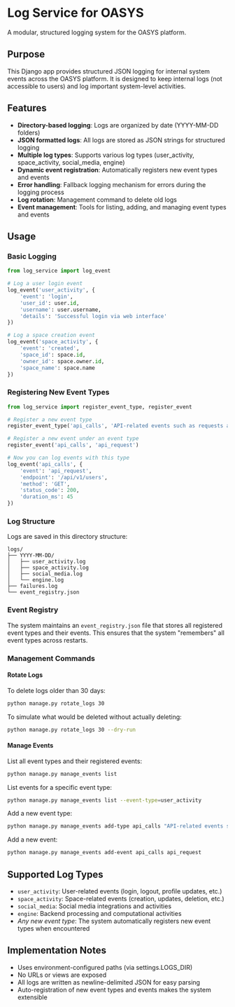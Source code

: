 # Log Service for OASYS

A modular, structured logging system for the OASYS platform.

## Purpose

This Django app provides structured JSON logging for internal system events across the OASYS platform. It is designed to keep internal logs (not accessible to users) and log important system-level activities.

## Features

- **Directory-based logging**: Logs are organized by date (YYYY-MM-DD folders)
- **JSON formatted logs**: All logs are stored as JSON strings for structured logging
- **Multiple log types**: Supports various log types (user_activity, space_activity, social_media, engine)
- **Dynamic event registration**: Automatically registers new event types and events
- **Error handling**: Fallback logging mechanism for errors during the logging process
- **Log rotation**: Management command to delete old logs
- **Event management**: Tools for listing, adding, and managing event types and events

## Usage

### Basic Logging

```python
from log_service import log_event

# Log a user login event
log_event('user_activity', {
    'event': 'login',
    'user_id': user.id,
    'username': user.username,
    'details': 'Successful login via web interface'
})

# Log a space creation event
log_event('space_activity', {
    'event': 'created',
    'space_id': space.id,
    'owner_id': space.owner.id,
    'space_name': space.name
})
```

### Registering New Event Types

```python
from log_service import register_event_type, register_event

# Register a new event type
register_event_type('api_calls', 'API-related events such as requests and responses')

# Register a new event under an event type
register_event('api_calls', 'api_request')

# Now you can log events with this type
log_event('api_calls', {
    'event': 'api_request',
    'endpoint': '/api/v1/users',
    'method': 'GET',
    'status_code': 200,
    'duration_ms': 45
})
```

### Log Structure

Logs are saved in this directory structure:

```
logs/
├── YYYY-MM-DD/
│   ├── user_activity.log
│   ├── space_activity.log
│   ├── social_media.log
│   └── engine.log
├── failures.log
└── event_registry.json
```

### Event Registry

The system maintains an `event_registry.json` file that stores all registered event types and their events. This ensures that the system "remembers" all event types across restarts.

### Management Commands

#### Rotate Logs

To delete logs older than 30 days:

```bash
python manage.py rotate_logs 30
```

To simulate what would be deleted without actually deleting:

```bash
python manage.py rotate_logs 30 --dry-run
```

#### Manage Events

List all event types and their registered events:

```bash
python manage.py manage_events list
```

List events for a specific event type:

```bash
python manage.py manage_events list --event-type=user_activity
```

Add a new event type:

```bash
python manage.py manage_events add-type api_calls "API-related events such as requests and responses"
```

Add a new event:

```bash
python manage.py manage_events add-event api_calls api_request
```

## Supported Log Types

- `user_activity`: User-related events (login, logout, profile updates, etc.)
- `space_activity`: Space-related events (creation, updates, deletion, etc.)
- `social_media`: Social media integrations and activities
- `engine`: Backend processing and computational activities
- *Any new event type*: The system automatically registers new event types when encountered

## Implementation Notes

- Uses environment-configured paths (via settings.LOGS_DIR)
- No URLs or views are exposed
- All logs are written as newline-delimited JSON for easy parsing
- Auto-registration of new event types and events makes the system extensible 